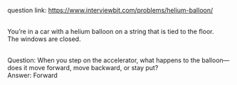question link: https://www.interviewbit.com/problems/helium-balloon/<br /><br />

You’re in a car with a helium balloon on a string that is tied to the floor.<br />
The windows are closed.<br /><br />

Question: When you step on the accelerator, what happens to the balloon—does it move forward, move backward, or stay put?<br />
Answer: Forward
